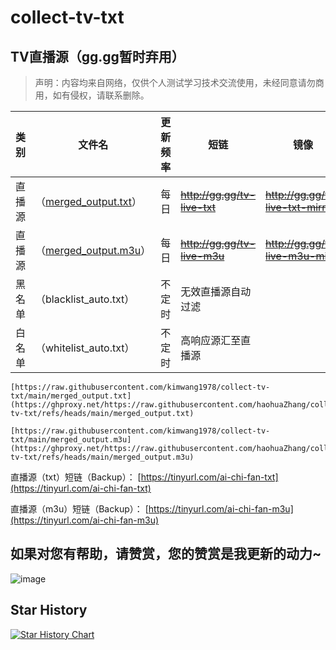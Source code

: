# collect-tv-txt

## TV直播源（gg.gg暂时弃用）
> 声明：内容均来自网络，仅供个人测试学习技术交流使用，未经同意请勿商用，如有侵权，请联系删除。

| 类别  | 文件名  | 更新频率                                       | 短链 | 镜像   |
|-------|-------|------------------------------------------------|------------|------------|
|直播源| （[merged_output.txt](https://ghproxy.net/https://raw.githubusercontent.com/haohuaZhang/collect-tv-txt/refs/heads/main/merged_output.txt)） |每日 |~~http://gg.gg/tv-live-txt~~|~~http://gg.gg/tv-live-txt-mirr~~|
|直播源| （[merged_output.m3u](https://ghproxy.net/https://raw.githubusercontent.com/haohuaZhang/collect-tv-txt/refs/heads/main/merged_output.m3u)） |每日 |~~http://gg.gg/tv-live-m3u~~|~~http://gg.gg/tv-live-m3u-mirr~~|
|黑名单| （blacklist_auto.txt） |  不定时 | 无效直播源自动过滤   | |
|白名单| （whitelist_auto.txt） |  不定时 | 高响应源汇至直播源   | |

```
[https://raw.githubusercontent.com/kimwang1978/collect-tv-txt/main/merged_output.txt](https://ghproxy.net/https://raw.githubusercontent.com/haohuaZhang/collect-tv-txt/refs/heads/main/merged_output.txt)
```
```
[https://raw.githubusercontent.com/kimwang1978/collect-tv-txt/main/merged_output.m3u](https://ghproxy.net/https://raw.githubusercontent.com/haohuaZhang/collect-tv-txt/refs/heads/main/merged_output.m3u)
```
直播源（txt）短链（Backup）： [https://tinyurl.com/ai-chi-fan-txt](https://tinyurl.com/ai-chi-fan-txt)

直播源（m3u）短链（Backup）： [https://tinyurl.com/ai-chi-fan-m3u](https://tinyurl.com/ai-chi-fan-m3u)


## 如果对您有帮助，请赞赏，您的赞赏是我更新的动力~

![image](./assets/Gongzhonghao+appreciate.png)

## Star History

[![Star History Chart](https://api.star-history.com/svg?repos=haohuaZhang/collect-tv-txt&type=Date)](https://star-history.com/#haohuaZhang/collect-tv-txt&Date)

